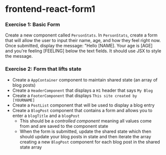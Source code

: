 # frontend-react-form1

### Exercise 1: Basic Form
Create a new component called `PersonStats`. In `PersonStats`, create a form that will allow the user to input their name, age, and how they feel right now. Once submitted, display the message: "Hello [NAME]. Your age is [AGE] and you're feeling [FEELING] below the text fields. It should use JSX to style the message.

### Exercise 2: Form that lifts state
- Create a `AppContainer` component to maintain shared state (an array of blog posts)
- Create a `HeaderComponent` that displays a `H1` header that says `My Blog`
- Create a `FooterComponent` that displays `This site created by [YOURNAME]`
- Create a `PostList` component that will be used to display a blog entry
- Create a `BlogPost` component that contains a form and allows you to enter a `blogTitle` and a `blogPost`
  - This should be a *controlled component* meaning all values come from and are saved to the component state
  - When the form is submitted, update the shared state which then should update your blog posts in state and then iterate the array creating a new `BlogPost` component for each blog post in the shared state array
  
  
